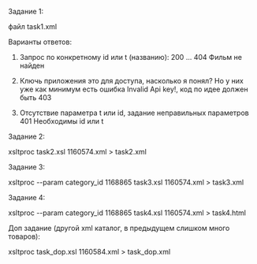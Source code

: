 Задание 1:

файл task1.xml

Варианты ответов:
1. Запрос по конкретному id или t (названию): 
	200 <movie>...</movie>
	404 <error>Фильм не найден</error>
	
2. Ключь приложения это для доступа, насколько я понял?
	Но у них уже как минимум есть ошибка Invalid Api key!, код по идее должен быть 403

3. Отсутствие параметра t или id, задание неправильных параметров
	401 <error>Необходимы id или t</error>
	
Задание 2:

xsltproc task2.xsl 1160574.xml > task2.xml

Задание 3:

xsltproc --param category_id 1168865 task3.xsl 1160574.xml > task3.xml

Задание 4:

xsltproc --param category_id 1168865 task4.xsl 1160574.xml > task4.html

Доп задание (другой xml каталог, в предыдущем слишком много товаров):

xsltproc task_dop.xsl 1160584.xml > task_dop.xml

